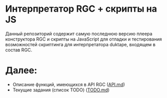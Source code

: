 # Интерпретатор RGC + скрипты на JS

Данный репозиторий содержит самую последнюю версию плеера конструктора RGC и скрипты на JavaScript для отладки и тестирования возможностей скриптинга для интерпретатора duktape, входящем в состав RGC.

# Далее:
  - Описание функций, имеющихся в API RGC ([API.md])
  - Текущие задания (список TODO) ([TODO.md])
  
   [API.md]: <https://github.com/vuvk/rgc_interpreter/blob/master/API.md>
   [TODO.md]: <https://github.com/vuvk/rgc_interpreter/blob/master/TODO.md>